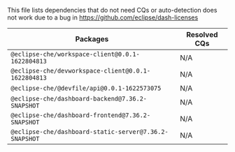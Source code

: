This file lists dependencies that do not need CQs or auto-detection does not work due to a bug in https://github.com/eclipse/dash-licenses

| Packages | Resolved CQs |
| --- | --- |
| `@eclipse-che/workspace-client@0.0.1-1622804813` | N/A |
| `@eclipse-che/devworkspace-client@0.0.1-1622804813` | N/A |
| `@eclipse-che/@devfile/api@0.0.1-1622573075` | N/A |
| `@eclipse-che/dashboard-backend@7.36.2-SNAPSHOT` | N/A |
| `@eclipse-che/dashboard-frontend@7.36.2-SNAPSHOT` | N/A |
| `@eclipse-che/dashboard-static-server@7.36.2-SNAPSHOT` | N/A |
